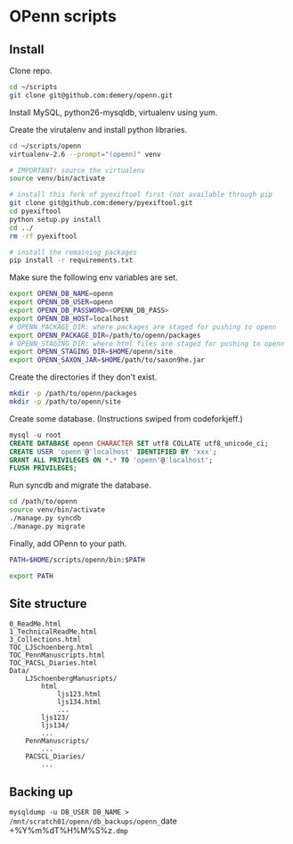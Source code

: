 OPenn scripts
=============

## Install

Clone repo.

```bash
cd ~/scripts
git clone git@github.com:demery/openn.git
```

Install MySQL, python26-mysqldb, virtualenv using yum.

Create the virutalenv and install python libraries.

```bash
cd ~/scripts/openn
virtualenv-2.6 --prompt="(openn)" venv

# IMPORTANT! source the virtualenv
source venv/bin/activate

# install this fork of pyexiftool first (not available through pip
git clone git@github.com:demery/pyexiftool.git
cd pyexiftool
python setup.py install
cd ../
rm -rf pyexiftool

# install the remaining packages
pip install -r requirements.txt
```

Make sure the following env variables are set.

```bash
export OPENN_DB_NAME=openn
export OPENN_DB_USER=openn
export OPENN_DB_PASSWORD=<OPENN_DB_PASS>
export OPENN_DB_HOST=localhost
# OPENN_PACKAGE_DIR: where packages are staged for pushing to openn
export OPENN_PACKAGE_DIR=/path/to/openn/packages
# OPENN_STAGING_DIR: where html files are staged for pushing to openn
export OPENN_STAGING_DIR=$HOME/openn/site
export OPENN_SAXON_JAR=$HOME/path/to/saxon9he.jar
```

Create the directories if they don't exist.

```bash
mkdir -p /path/to/openn/packages
mkdir -p /path/to/openn/site
```

Create some database. (Instructions swiped from codeforkjeff.)

```sql
mysql -u root
CREATE DATABASE openn CHARACTER SET utf8 COLLATE utf8_unicode_ci;
CREATE USER 'openn'@'localhost' IDENTIFIED BY 'xxx';
GRANT ALL PRIVILEGES ON *.* TO 'openn'@'localhost';
FLUSH PRIVILEGES;
```

Run syncdb and migrate the database.

```bash
cd /path/to/openn
source venv/bin/activate
./manage.py syncdb
./manage.py migrate
```

Finally, add OPenn to your path.

```bash
PATH=$HOME/scripts/openn/bin:$PATH

export PATH
```

## Site structure

    0_ReadMe.html
    1_TechnicalReadMe.html
    3_Collections.html
    TOC_LJSchoenberg.html
    TOC_PennManuscripts.html
    TOC_PACSL_Diaries.html
    Data/
        LJSchoenbergManusripts/
            html
                ljs123.html
                ljs134.html
                ...
            ljs123/
            ljs134/
            ...
        PennManuscripts/
            ...
        PACSCL_Diaries/
            ...


## Backing up

`mysqldump -u DB_USER DB_NAME > /mnt/scratch01/openn/db_backups/openn_`date +%Y%m%dT%H%M%S%z`.dmp`

